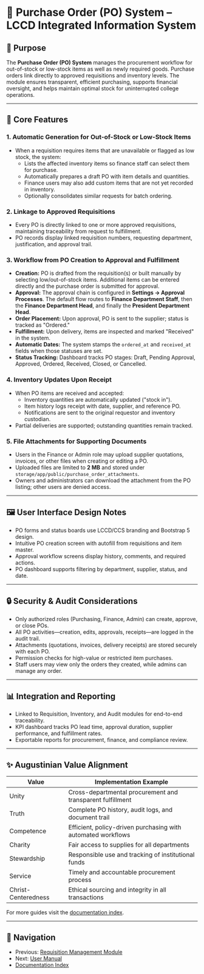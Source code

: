 # 🧾 Purchase Order (PO) System – LCCD Integrated Information System

## 🎯 Purpose

The **Purchase Order (PO) System** manages the procurement workflow for out-of-stock or low-stock items as well as newly required goods. Purchase orders link directly to approved requisitions and inventory levels. The module ensures transparent, efficient purchasing, supports financial oversight, and helps maintain optimal stock for uninterrupted college operations.

---

## 🧩 Core Features

### 1. Automatic Generation for Out-of-Stock or Low-Stock Items
- When a requisition requires items that are unavailable or flagged as low stock, the system:
  - Lists the affected inventory items so finance staff can select them for purchase.
  - Automatically prepares a draft PO with item details and quantities.
  - Finance users may also add custom items that are not yet recorded in inventory.
  - Optionally consolidates similar requests for batch ordering.

### 2. Linkage to Approved Requisitions
- Every PO is directly linked to one or more approved requisitions, maintaining traceability from request to fulfillment.
- PO records display linked requisition numbers, requesting department, justification, and approval trail.

### 3. Workflow from PO Creation to Approval and Fulfillment
- **Creation:** PO is drafted from the requisition(s) or built manually by selecting low/out-of-stock items. Additional items can be entered directly and the purchase order is submitted for approval.
- **Approval:** The approval chain is configured in **Settings → Approval Processes**. The default flow routes to **Finance Department Staff**, then the **Finance Department Head**, and finally the **President Department Head**.
- **Order Placement:** Upon approval, PO is sent to the supplier; status is tracked as "Ordered."
- **Fulfillment:** Upon delivery, items are inspected and marked "Received" in the system.
- **Automatic Dates:** The system stamps the `ordered_at` and `received_at` fields when those statuses are set.
- **Status Tracking:** Dashboard tracks PO stages: Draft, Pending Approval, Approved, Ordered, Received, Closed, or Cancelled.

### 4. Inventory Updates Upon Receipt
- When PO items are received and accepted:
  - Inventory quantities are automatically updated ("stock in").
  - Item history logs receipt with date, supplier, and reference PO.
  - Notifications are sent to the original requestor and inventory custodian.
- Partial deliveries are supported; outstanding quantities remain tracked.

### 5. File Attachments for Supporting Documents
- Users in the Finance or Admin role may upload supplier quotations, invoices, or other files when creating or editing a PO.
- Uploaded files are limited to **2&nbsp;MB** and stored under `storage/app/public/purchase_order_attachments`.
- Owners and administrators can download the attachment from the PO listing; other users are denied access.

---

## 🖼️ User Interface Design Notes

- PO forms and status boards use LCCD/CCS branding and Bootstrap 5 design.
- Intuitive PO creation screen with autofill from requisitions and item master.
- Approval workflow screens display history, comments, and required actions.
- PO dashboard supports filtering by department, supplier, status, and date.

---

## 🔒 Security & Audit Considerations

- Only authorized roles (Purchasing, Finance, Admin) can create, approve, or close POs.
- All PO activities—creation, edits, approvals, receipts—are logged in the audit trail.
- Attachments (quotations, invoices, delivery receipts) are stored securely with each PO.
- Permission checks for high-value or restricted item purchases.
- Staff users may view only the orders they created, while admins can manage any order.

---

## 📊 Integration and Reporting

- Linked to Requisition, Inventory, and Audit modules for end-to-end traceability.
- KPI dashboard tracks PO lead time, approval duration, supplier performance, and fulfillment rates.
- Exportable reports for procurement, finance, and compliance review.

---

## ✨ Augustinian Value Alignment

| Value           | Implementation Example
|-----------------|---------------------------------------------------------------
| Unity           | Cross-departmental procurement and transparent fulfillment
| Truth           | Complete PO history, audit logs, and document trail
| Competence      | Efficient, policy-driven purchasing with automated workflows
| Charity         | Fair access to supplies for all departments
| Stewardship     | Responsible use and tracking of institutional funds
| Service         | Timely and accountable procurement process
| Christ-Centeredness | Ethical sourcing and integrity in all transactions

For more guides visit the [documentation index](README.md).

---

## 🚀 Navigation
- Previous: [Requisition Management Module](requisition-management-module.md)
- Next: [User Manual](user_manual.md)
- [Documentation Index](README.md)

